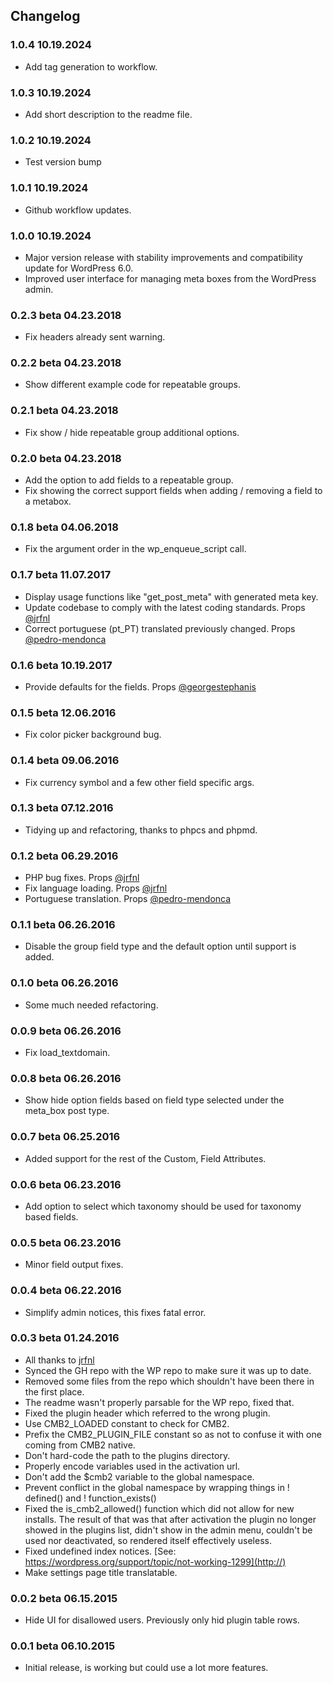 

## Changelog

### 1.0.4 10.19.2024
* Add tag generation to workflow.

### 1.0.3 10.19.2024
* Add short description to the readme file.

### 1.0.2 10.19.2024
* Test version bump

### 1.0.1 10.19.2024
* Github workflow updates.

### 1.0.0 10.19.2024
* Major version release with stability improvements and compatibility update for WordPress 6.0.
* Improved user interface for managing meta boxes from the WordPress admin.

### 0.2.3 beta 04.23.2018
* Fix headers already sent warning.

### 0.2.2 beta 04.23.2018
* Show different example code for repeatable groups.

### 0.2.1 beta 04.23.2018
* Fix show / hide repeatable group additional options.

### 0.2.0 beta 04.23.2018
* Add the option to add fields to a repeatable group.
* Fix showing the correct support fields when adding / removing a field to a metabox.

### 0.1.8 beta 04.06.2018
* Fix the argument order in the wp_enqueue_script call.

### 0.1.7 beta 11.07.2017
* Display usage functions like "get_post_meta" with generated meta key.
* Update codebase to comply with the latest coding standards. Props [@jrfnl](https://github.com/jrfnl)
* Correct portuguese (pt_PT) translated previously changed. Props [@pedro-mendonca](https://github.com/pedro-mendonca)

### 0.1.6 beta 10.19.2017
* Provide defaults for the fields. Props [@georgestephanis](https://github.com/georgestephanis)

### 0.1.5 beta 12.06.2016
* Fix color picker background bug.

### 0.1.4 beta 09.06.2016
* Fix currency symbol and a few other field specific args.

### 0.1.3 beta 07.12.2016
* Tidying up and refactoring, thanks to phpcs and phpmd.

### 0.1.2 beta 06.29.2016
* PHP bug fixes. Props [@jrfnl](https://github.com/jrfnl)
* Fix language loading. Props [@jrfnl](https://github.com/jrfnl)
* Portuguese translation. Props [@pedro-mendonca](https://github.com/pedro-mendonca)

### 0.1.1 beta 06.26.2016
* Disable the group field type and the default option until support is added.

### 0.1.0 beta 06.26.2016
* Some much needed refactoring.

### 0.0.9 beta 06.26.2016
* Fix load_textdomain.

### 0.0.8 beta 06.26.2016
* Show hide option fields based on field type selected under the meta_box post type.

### 0.0.7 beta 06.25.2016
* Added support for the rest of the Custom, Field Attributes.

### 0.0.6 beta 06.23.2016
* Add option to select which taxonomy should be used for taxonomy based fields.

### 0.0.5 beta 06.23.2016
* Minor field output fixes.

### 0.0.4 beta 06.22.2016
* Simplify admin notices, this fixes fatal error.

### 0.0.3 beta 01.24.2016
* All thanks to [jrfnl](https://github.com/jrfnl)
* Synced the GH repo with the WP repo to make sure it was up to date.
* Removed some files from the repo which shouldn't have been there in the first place.
* The readme wasn't properly parsable for the WP repo, fixed that.
* Fixed the plugin header which referred to the wrong plugin.
* Use CMB2_LOADED constant to check for CMB2.
* Prefix the CMB2_PLUGIN_FILE constant so as not to confuse it with one coming from CMB2 native.
* Don't hard-code the path to the plugins directory.
* Properly encode variables used in the activation url.
* Don't add the $cmb2 variable to the global namespace.
* Prevent conflict in the global namespace by wrapping things in ! defined() and ! function_exists()
* Fixed the is_cmb2_allowed() function which did not allow for new installs. The result of that was that after activation the plugin no longer showed in the plugins list, didn't show in the admin menu, couldn't be used nor deactivated, so rendered itself effectively useless.
* Fixed undefined index notices. [See: https://wordpress.org/support/topic/not-working-1299](http://)
* Make settings page title translatable.

### 0.0.2 beta 06.15.2015
* Hide UI for disallowed users. Previously only hid plugin table rows.

### 0.0.1 beta 06.10.2015
* Initial release, is working but could use a lot more features.
